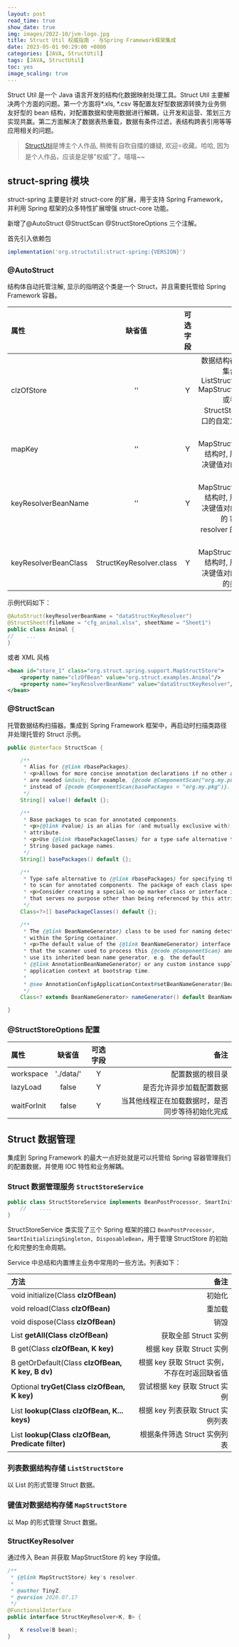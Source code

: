 ```yaml
---
layout: post
read_time: true
show_date: true
img: images/2022-10/jvm-logo.jpg
title: Struct Util 权威指南 - 与Spring Framework框架集成
date: 2023-05-01 00:29:00 +0800
categories: [JAVA, StructUtil]
tags: [JAVA, StructUtil]
toc: yes
image_scaling: true
---
```


Struct Util 是一个 Java 语言开发的结构化数据映射处理工具。Struct Util 主要解决两个方面的问题。第一个方面将*.xls, *.csv 等配置友好型数据源转换为业务侧友好型的 bean 结构，对配置数据和使用数据进行解耦，让开发和运营、策划三方实现共赢。第二方面解决了数据表热重载，数据有条件过滤，表结构跨表引用等等应用相关的问题。

> [StructUtil](https://github.com/TinyZzh/StructUtil)是博主个人作品, 稍微有自吹自擂的嫌疑, 欢迎:star:收藏。哈哈, 因为是个人作品，应该是足够"权威"了。嘻嘻~~

## struct-spring 模块

struct-spring 主要是针对 struct-core 的扩展，用于支持 Spring Framework，并利用 Spring 框架的众多特性扩展增强 struct-core 功能。

新增了@AutoStruct @StructScan @StructStoreOptions 三个注解。

首先引入依赖包

```gradle
implementation('org.structutil:struct-spring:{VERSION}')
```

### @AutoStruct

结构体自动托管注解, 显示的指明这个类是一个 Struct，并且需要托管给 Spring Framework 容器。

| 属性                 |         缺省值          | 可选字段 |                                                                                        备注 |
| :------------------- | :---------------------: | :------: | ------------------------------------------------------------------------------------------: |
| clzOfStore           |           ''            |    Y     | 数据结构存储的集合类型 ListStructStore MapStructStore 或者其他 StructStore 接口的自定义实现 |
| mapKey               |           ''            |    Y     |                                              当 MapStructStore 结构时, 用于解决键值对的 key |
| keyResolverBeanName  |           ''            |    Y     |                    当 MapStructStore 结构时, 用于解决键值对的 key 的 容器中 resolver 的名称 |
| keyResolverBeanClass | StructKeyResolver.class |    Y     |                                     当 MapStructStore 结构时, 用于解决键值对的 key 的类对象 |

示例代码如下：

```java
@AutoStruct(keyResolverBeanName = "dataStructKeyResolver")
@StructSheet(fileName = "cfg_animal.xlsx", sheetName = "Sheet1")
public class Animal {
//    ...
}
```

或者 XML 风格

```xml
<bean id="store_1" class="org.struct.spring.support.MapStructStore">
    <property name="clzOfBean" value="org.struct.examples.Animal"/>
    <property name="keyResolverBeanName" value="dataStructKeyResolver"/>
</bean>
```

### @StructScan

托管数据结构扫描器。集成到 Spring Framework 框架中，再启动时扫描类路径并处理托管的 Struct 示例。

```java
public @interface StructScan {

    /**
     * Alias for {@link #basePackages}.
     * <p>Allows for more concise annotation declarations if no other attributes
     * are needed &mdash; for example, {@code @ComponentScan("org.my.pkg")}
     * instead of {@code @ComponentScan(basePackages = "org.my.pkg")}.
     */
    String[] value() default {};

    /**
     * Base packages to scan for annotated components.
     * <p>{@link #value} is an alias for (and mutually exclusive with) this
     * attribute.
     * <p>Use {@link #basePackageClasses} for a type-safe alternative to
     * String-based package names.
     */
    String[] basePackages() default {};

    /**
     * Type-safe alternative to {@link #basePackages} for specifying the packages
     * to scan for annotated components. The package of each class specified will be scanned.
     * <p>Consider creating a special no-op marker class or interface in each package
     * that serves no purpose other than being referenced by this attribute.
     */
    Class<?>[] basePackageClasses() default {};

    /**
     * The {@link BeanNameGenerator} class to be used for naming detected components
     * within the Spring container.
     * <p>The default value of the {@link BeanNameGenerator} interface itself indicates
     * that the scanner used to process this {@code @ComponentScan} annotation should
     * use its inherited bean name generator, e.g. the default
     * {@link AnnotationBeanNameGenerator} or any custom instance supplied to the
     * application context at bootstrap time.
     *
     * @see AnnotationConfigApplicationContext#setBeanNameGenerator(BeanNameGenerator)
     */
    Class<? extends BeanNameGenerator> nameGenerator() default BeanNameGenerator.class;

}
```

### @StructStoreOptions 配置

| 属性        |  缺省值   | 可选字段 |                                             备注 |
| :---------- | :-------: | :------: | -----------------------------------------------: |
| workspace   | './data/' |    Y     |                                 配置数据的根目录 |
| lazyLoad    |   false   |    Y     |                         是否允许异步加载配置数据 |
| waitForInit |   false   |    Y     | 当其他线程正在加载数据时，是否同步等待初始化完成 |

## Struct 数据管理

集成到 Spring Framework 的最大一点好处就是可以托管给 Spring 容器管理我们的配置数据，并使用 IOC 特性和业务解耦。

### Struct 数据管理服务 `StructStoreService`

```java
public class StructStoreService implements BeanPostProcessor, SmartInitializingSingleton, DisposableBean {
    //    ....
}
```

StructStoreService 类实现了三个 Spring 框架的接口 `BeanPostProcessor, SmartInitializingSingleton, DisposableBean`，用于管理 StructStore 的初始化和完整的生命周期。

Service 中总结和内置博主业务中常用的一些方法。列表如下：

| 方法                                                    |                                          备注 |
| :------------------------------------------------------ | --------------------------------------------: |
| void initialize(Class<B> clzOfBean)                     |                                        初始化 |
| void reload(Class<B> clzOfBean)                         |                                        重加载 |
| void dispose(Class<B> clzOfBean)                        |                                          销毁 |
| List<B> getAll(Class<B> clzOfBean)                      |                          获取全部 Struct 实例 |
| B get(Class<B> clzOfBean, K key)                        |                     根据 key 获取 Struct 实例 |
| B getOrDefault(Class<B> clzOfBean, K key, B dv)         | 根据 key 获取 Struct 实例，不存在时返回缺省值 |
| Optional<B> tryGet(Class<B> clzOfBean, K key)           |                 尝试根据 key 获取 Struct 实例 |
| List<B> lookup(Class<B> clzOfBean, K... keys)           |             根据 key 列表获取 Struct 实例列表 |
| List<B> lookup(Class<B> clzOfBean, Predicate<B> filter) |                  根据条件筛选 Struct 实例列表 |

### 列表数据结构存储 `ListStructStore`

以 List 的形式管理 Struct 数据。

### 键值对数据结构存储 `MapStructStore`

以 Map 的形式管理 Struct 数据。

### StructKeyResolver

通过传入 Bean 并获取 MapStructStore 的 key 字段值。

```java
/**
 * {@link MapStructStore} key's resolver.
 *
 * @author TinyZ.
 * @version 2020.07.17
 */
@FunctionalInterface
public interface StructKeyResolver<K, B> {

    K resolve(B bean);
}
```
